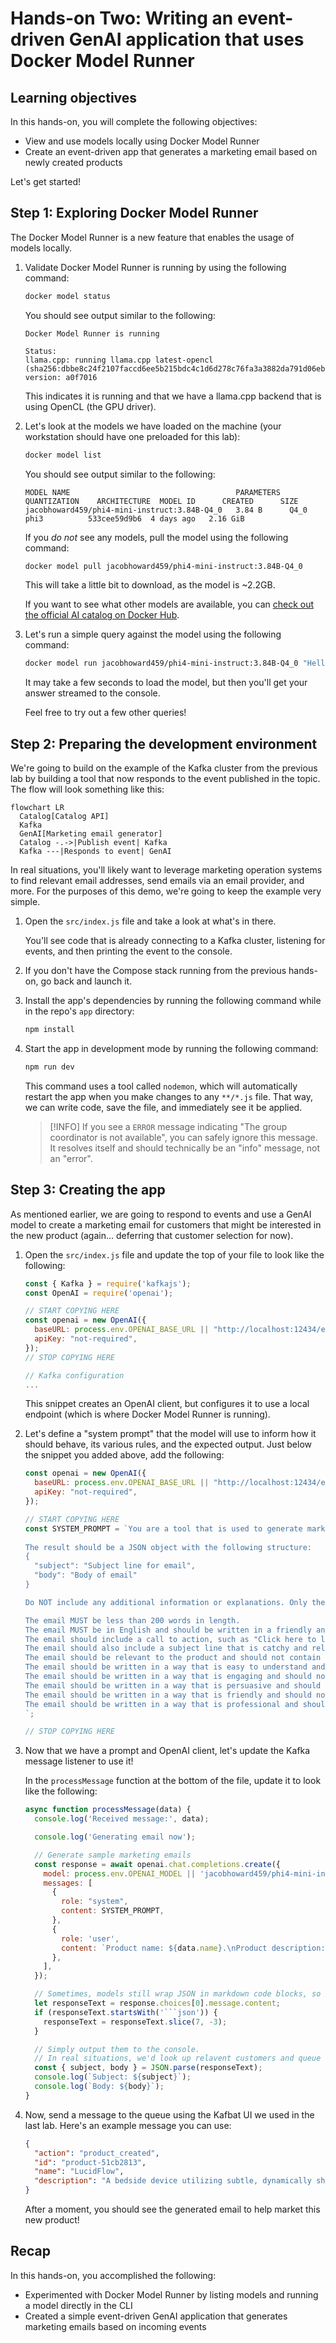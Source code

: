 # Hands-on Two: Writing an event-driven GenAI application that uses Docker Model Runner

## Learning objectives

In this hands-on, you will complete the following objectives:

- View and use models locally using Docker Model Runner
- Create an event-driven app that generates a marketing email based on newly created products

Let's get started!


## Step 1: Exploring Docker Model Runner

The Docker Model Runner is a new feature that enables the usage of models locally.

1. Validate Docker Model Runner is running by using the following command:

    ```bash
    docker model status
    ```

    You should see output similar to the following:

    ```console
    Docker Model Runner is running

    Status:
    llama.cpp: running llama.cpp latest-opencl (sha256:dbbe8c24f2107faccd6ee5b215bdc4c1d6d278c76fa3a3882da791d06ebd2e3) version: a0f7016
    ```

    This indicates it is running and that we have a llama.cpp backend that is using OpenCL (the GPU driver).

2. Let's look at the models we have loaded on the machine (your workstation should have one preloaded for this lab):

    ```bash
    docker model list
    ```

    You should see output similar to the following:

    ```console
    MODEL NAME                                     PARAMETERS  QUANTIZATION    ARCHITECTURE  MODEL ID      CREATED      SIZE       
    jacobhoward459/phi4-mini-instruct:3.84B-Q4_0   3.84 B      Q4_0            phi3          533cee59d9b6  4 days ago   2.16 GiB 
    ```

    If you _do not_ see any models, pull the model using the following command:

    ```bash
    docker model pull jacobhoward459/phi4-mini-instruct:3.84B-Q4_0
    ```

    This will take a little bit to download, as the model is ~2.2GB.

    If you want to see what other models are available, you can [check out the official AI catalog on Docker Hub](https://hub.docker.com/u/ai).

3. Let's run a simple query against the model using the following command:

    ```bash
    docker model run jacobhoward459/phi4-mini-instruct:3.84B-Q4_0 "Hello! What can I do for fun in Seattle in 200 characters or less?"
    ```

    It may take a few seconds to load the model, but then you'll get your answer streamed to the console.

    Feel free to try out a few other queries!

## Step 2: Preparing the development environment

We're going to build on the example of the Kafka cluster from the previous lab by building a tool that now responds to the event published in the topic. The flow will look something like this:

```mermaid
flowchart LR
  Catalog[Catalog API]
  Kafka
  GenAI[Marketing email generator]
  Catalog -.->|Publish event| Kafka
  Kafka ---|Responds to event| GenAI
```

In real situations, you'll likely want to leverage marketing operation systems to find relevant email addresses, send emails via an email provider, and more. For the purposes of this demo, we're going to keep the example very simple. 

1. Open the `src/index.js` file and take a look at what's in there.

    You'll see code that is already connecting to a Kafka cluster, listening for events, and then printing the event to the console.

2. If you don't have the Compose stack running from the previous hands-on, go back and launch it.

3. Install the app's dependencies by running the following command while in the repo's `app` directory:

    ```bash
    npm install
    ```

4. Start the app in development mode by running the following command:

    ```bash
    npm run dev
    ```

    This command uses a tool called `nodemon`, which will automatically restart the app when you make changes to any `**/*.js` file. That way, we can write code, save the file, and immediately see it be applied.

    > [!INFO]
    > If you see a `ERROR` message indicating "The group coordinator is not available", you can safely ignore this message. It resolves itself and should technically be an "info" message, not an "error".


## Step 3: Creating the app

As mentioned earlier, we are going to respond to events and use a GenAI model to create a marketing email for customers that might be interested in the new product (again... deferring that customer selection for now).

1. Open the `src/index.js` file and update the top of your file to look like the following:

    ```javascript
    const { Kafka } = require('kafkajs');
    const OpenAI = require('openai');

    // START COPYING HERE
    const openai = new OpenAI({
      baseURL: process.env.OPENAI_BASE_URL || "http://localhost:12434/engines/v1",
      apiKey: "not-required",
    });
    // STOP COPYING HERE

    // Kafka configuration
    ...
    ```

    This snippet creates an OpenAI client, but configures it to use a local endpoint (which is where Docker Model Runner is running).

2. Let's define a "system prompt" that the model will use to inform how it should behave, its various rules, and the expected output. Just below the snippet you added above, add the following:

    ```javascript
    const openai = new OpenAI({
      baseURL: process.env.OPENAI_BASE_URL || "http://localhost:12434/engines/v1",
      apiKey: "not-required",
    });

    // START COPYING HERE
    const SYSTEM_PROMPT = `You are a tool that is used to generate marketing emails to potential customers for a newly created product. You will be given the name and description of the product, and you will generate a marketing email to potential customers.
        
    The result should be a JSON object with the following structure:
    {
      "subject": "Subject line for email",
      "body": "Body of email"
    }
    
    Do NOT include any additional information or explanations. Only the JSON object should be returned.
    
    The email MUST be less than 200 words in length. 
    The email MUST be in English and should be written in a friendly and engaging tone. 
    The email should include a call to action, such as "Click here to learn more" or "Order now". 
    The email should also include a subject line that is catchy and relevant to the product.
    The email should be relevant to the product and should not contain any irrelevant information. 
    The email should be written in a way that is easy to understand and should not contain any technical jargon. 
    The email should be written in a way that is engaging and should not be boring. 
    The email should be written in a way that is persuasive and should not be pushy. 
    The email should be written in a way that is friendly and should not be rude. 
    The email should be written in a way that is professional and should not be unprofessional.
    `;

    // STOP COPYING HERE
    ```

3. Now that we have a prompt and OpenAI client, let's update the Kafka message listener to use it!

    In the `processMessage` function at the bottom of the file, update it to look like the following:

    ```javascript
    async function processMessage(data) {
      console.log('Received message:', data);

      console.log('Generating email now');
    
      // Generate sample marketing emails
      const response = await openai.chat.completions.create({
        model: process.env.OPENAI_MODEL || 'jacobhoward459/phi4-mini-instruct:3.84B-Q4_0',
        messages: [
          {
            role: "system",
            content: SYSTEM_PROMPT,
          },
          {
            role: 'user',
            content: `Product name: ${data.name}.\nProduct description: ${data.description}\n`,
          },
        ],
      });
    
      // Sometimes, models still wrap JSON in markdown code blocks, so let's remove that.
      let responseText = response.choices[0].message.content;
      if (responseText.startsWith('```json')) {
        responseText = responseText.slice(7, -3);
      }
    
      // Simply output them to the console.
      // In real situations, we'd look up relavent customers and queue emails.
      const { subject, body } = JSON.parse(responseText);
      console.log(`Subject: ${subject}`);
      console.log(`Body: ${body}`);
    }
    ```

4. Now, send a message to the queue using the Kafbat UI we used in the last lab. Here's an example message you can use:

    ```json
    {
      "action": "product_created",
      "id": "product-51cb2813",
      "name": "LucidFlow",
      "description": "A bedside device utilizing subtle, dynamically shifting ambient light and binaural audio to gently guide you into deeper, more restorative sleep. Connects to your Microsoft 365 calendar to proactively adjust lighting and soundscapes based on your upcoming schedule, minimizing stress and promoting optimal rest."
    }
    ```

    After a moment, you should see the generated email to help market this new product!

## Recap

In this hands-on, you accomplished the following:

- Experimented with Docker Model Runner by listing models and running a model directly in the CLI
- Created a simple event-driven GenAI application that generates marketing emails based on incoming events

